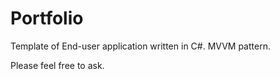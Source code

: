 # Portfolio
Template of End-user application written in C#. MVVM pattern.

Please feel free to ask.
